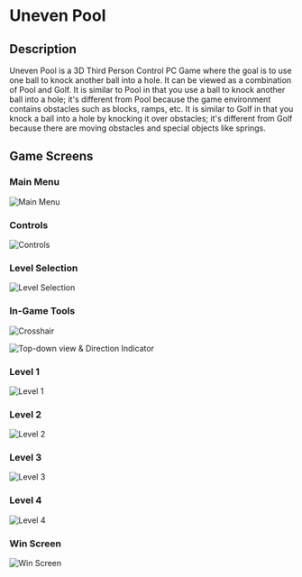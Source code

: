 # Uneven Pool

## Description
Uneven Pool is a 3D Third Person Control PC Game where the goal is to use one ball to knock another ball into a hole. It can be viewed as a combination of Pool and Golf. It is similar to Pool in that you use a ball to knock another ball into a hole; it's different from Pool because the game environment contains
obstacles such as blocks, ramps, etc. It is similar to Golf in that you knock a ball into a hole by knocking it over obstacles; it's different from Golf because there are moving obstacles and special objects like springs.

## Game Screens

### Main Menu
![Main Menu](/Images/main-menu.png)

### Controls
![Controls](/Images/controls.png)

### Level Selection
![Level Selection](/Images/levels.png)

### In-Game Tools
![Crosshair](/Images/crosshair.png)

![Top-down view & Direction Indicator](/Images/top-down-view.png)

### Level 1
![Level 1](/Images/level-1.png)

### Level 2
![Level 2](/Images/level-2.png)

### Level 3
![Level 3](/Images/level-3.png)

### Level 4
![Level 4](/Images/level-4.png)

### Win Screen
![Win Screen](/Images/win-screen.png)

